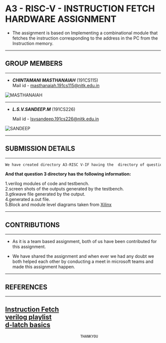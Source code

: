 #  **A3 - RISC-V - INSTRUCTION FETCH HARDWARE  ASSIGNMENT**
- The assignment is based on  Implementing a combinational module that fetches the instruction corresponding to the address in the PC from the Instruction memory.




---
 ## **GROUP MEMBERS**
---


- ***CHINTAMANI MASTHANAIAH*** (191CS115)  
  Mail id - <masthanaiah.191cs115@nitk.edu.in>

![MASTHANAIAH](https://lh3.googleusercontent.com/-l8OX4VDf0NE/YDsoCJKLzjI/AAAAAAAAADA/jLDs606WTt0Md-zIew8q8Mqpd_H2zrTIwCEwYBhgLKtMDAL1OcqyG1S9L0XEFQ-NEaOuADG0pSEo5_t1qniyBVlfhlDWOYk8JfzeiEEzkq5IiQ0_yMITiI9KxaWYXr70jgeKL7bAfwbSgbEKiKwf24ib9-QwK9w-uj12XBWMIJW0wHA2uSeesUWWRjptDxoV4piZnhE1r0qgFtl-chLJs2JlAdu_eoA9X0H8iJDv_gZ-gO63FV8aTZgfb09LPuVagpaAP5P-pBVrUrsgJpQpMSXLe8UZs4lNPuiRvSvdIU0hb79VL9fg5sawwGqt8Lev-t-xa8y27hAyeFsZk2-hNy40SUU1eZLK025Jc-nrudCGE1N_Io8RgwLwFfK3qBHLQ-2Q5fiD7hZ_nlTpV4cX1DXn-KgoAm6Wes_vOqno00sW1k0LyTInBw3mTOco0LIDzFixuXq7m5JQO63dhGFm5H-CITtyirRVdy1g_RUoyiU3uvs8xySfy42kJjxgP83NTRXPSbvEjM_eP6FYiAWKwGVpQMaZfh96g5o8Djp34bxtN32F64Ta4hVmRrv8BcivQk0wdrc3ZevxB3boOKde6bjkxu9cfJp7IdhRuyTKH1tWl01IRsCrRkjqfya7QuLMiu7FMHr3h5wJx8pBJBAg4mxAqB7sw69TsgQY/w139-h140-p/cr.JPG)

---
- ***L.S.V.SANDEEP.M*** (191CS226)

  Mail id - <lsvsandeep.191cs226@nitk.edu.in>

![SANDEEP](https://lh3.googleusercontent.com/-O5kY2Iw6ZDc/YDsnxUCmnRI/AAAAAAAAACc/qzuczHVsLeoz--0UZDttKdf5RINtlrLwwCEwYBhgLKtMDAL1OcqxK0_ivdRBlducLlKDJicC7XpMZnR9he125D_OSTKvA9rKI45OVIt7CfoNg1ytD_X_KHx1ESuricYQf0TzAENFvDfS5eQjzanhZ5JA1J3CyvxuDq1A-EbE1yb98d6MSQZoBBpdNnMKa-n7SNf5pWJIyZ0OynPRdfDNBN1ao507oDEY31CcSHhKV811nTYKnzKw3rbYX7UrQaqei7ZLBbPF61l3-6jf51atHgBYIl85fPsJmh6QkrOVY_7_bSdT8mwy-MM7JpeXoA3fshsM2JcJwvt_kwahBnivbjIynA2Zl0W4X928rhCNPlP4bzn5F8dF0mHUi8yeKW7GVFBNP5aEPTUzz15ilqBzyDJe5UA1zBsnmNW8tLYM1XqL-Ti_xjokAq6RxVGCB6gljoe90gnmG4IawQ349Qx4rpS-M4ipf3kBtQKVX6jai52lT1oUprCoaMJ0x1kUo5qHJhkom8bKFvbBVQmrnuJ6ZR7wBK5gCJA7ziQdVRIIWfEaNbfh8v8ZlhvCgUUO_rP29UFkIOcFECn5C9hT4qctmfyZ3QBovvJzmSg3qmu2I5stnL0GLYMd7ml1qgPJZNfgSPYIAi0VGSuC54K_LnT2Jd3EX6aQwqNTsgQY/w139-h140-p/sp.jpg)


---
## **SUBMISSION DETAILS**
---

```bash
We have created directory A3-RISC V-IF having the  directory of question 3 and a Readme file:

```
**And that question 3 directory has the following information:**


1.verilog modules of code and testbench.\
2.screen shots of the outputs generated by the testbench.\
3.gtkwave file generated by the output.\
4.generated a.out file.\
5.Block and module level diagrams taken from [Xilinx](https://www.xilinx.com/)


---
## **CONTRIBUTIONS**
---

- As it is a team based assignment, both of us have been contributed for this assignment.



- We have shared the assignment  and when ever we had any doubt we both helped each other by conducting a meet in microsoft teams and made this assignment happen.


---
## **REFERENCES**
---
[Instruction Fetch](https://bt.nitk.ac.in/c/14b/co200/notes/Pipeline.pdf) \
[verilog playlist](https://youtube.com/playlist?list=PLwnOadrXHQ__J9JXBIPTmLtVPStTiUadc)  \
[d-latch basics ](https://bt.nitk.ac.in/c/19b/cs201/notes/4.Verilog-D-Latch.zip)
---

                                      THANKYOU